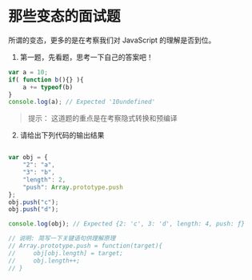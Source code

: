 # 那些变态的面试题

所谓的变态，更多的是在考察我们对 JavaScript 的理解是否到位。

1. 第一题，先看题，思考一下自己的答案吧！

```js
var a = 10;
if( function b(){} ){
    a += typeof(b)
}
console.log(a); // Expected '10undefined' 
```

> 提示： 这道题的重点是在考察隐式转换和预编译

2. 请给出下列代码的输出结果

```js

var obj = {
    "2": "a",
    "3": "b",
    "length": 2,
    "push": Array.prototype.push
};
obj.push("c");
obj.push("d");

console.log(obj); // Expected {2: 'c', 3: 'd', length: 4, push: ƒ}

// 说明: 简写一下关键语句供理解原理
// Array.prototype.push = function(target){
//     obj[obj.length] = target;
//     obj.length++;
// }

```
